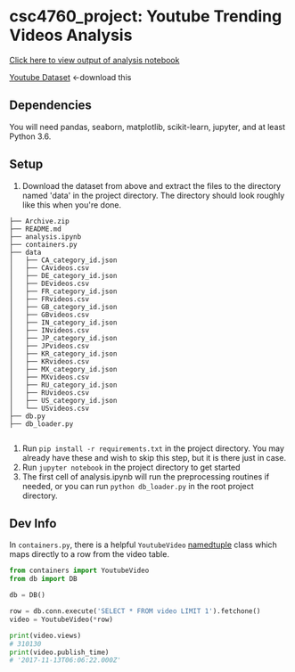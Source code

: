 # csc4760_project: Youtube Trending Videos Analysis 
[Click here to view output of analysis notebook](https://github.com/slogsdon7/csc4760_project/blob/master/analysis.ipynb)

[Youtube Dataset](https://www.kaggle.com/datasnaek/youtube-new) <-download this

## Dependencies 
You will need pandas, seaborn, matplotlib, scikit-learn, jupyter, and at least Python 3.6.

## Setup
1. Download the dataset from above and extract the files to the directory named 'data' in the project directory. The directory should look roughly like this when you're done. 
```
├── Archive.zip
├── README.md
├── analysis.ipynb
├── containers.py
├── data
│   ├── CA_category_id.json
│   ├── CAvideos.csv
│   ├── DE_category_id.json
│   ├── DEvideos.csv
│   ├── FR_category_id.json
│   ├── FRvideos.csv
│   ├── GB_category_id.json
│   ├── GBvideos.csv
│   ├── IN_category_id.json
│   ├── INvideos.csv
│   ├── JP_category_id.json
│   ├── JPvideos.csv
│   ├── KR_category_id.json
│   ├── KRvideos.csv
│   ├── MX_category_id.json
│   ├── MXvideos.csv
│   ├── RU_category_id.json
│   ├── RUvideos.csv
│   ├── US_category_id.json
│   └── USvideos.csv
├── db.py
├── db_loader.py


```
1. Run `pip install -r requirements.txt` in the project directory. You may already have these and wish to skip this step, but it is there just in case.
2. Run `jupyter notebook` in the project directory to get started
3. The first cell of analysis.ipynb will run the preprocessing routines if needed, or you can run `python db_loader.py` in the root project directory. 


## Dev Info

In `containers.py`, there is a helpful `YoutubeVideo` [namedtuple](https://docs.python.org/3/library/collections.html#collections.namedtuple) class which maps directly to a row from the video table.


````python
from containers import YoutubeVideo
from db import DB

db = DB()

row = db.conn.execute('SELECT * FROM video LIMIT 1').fetchone()
video = YoutubeVideo(*row)

print(video.views)
# 310130
print(video.publish_time)
# '2017-11-13T06:06:22.000Z'
````

 

